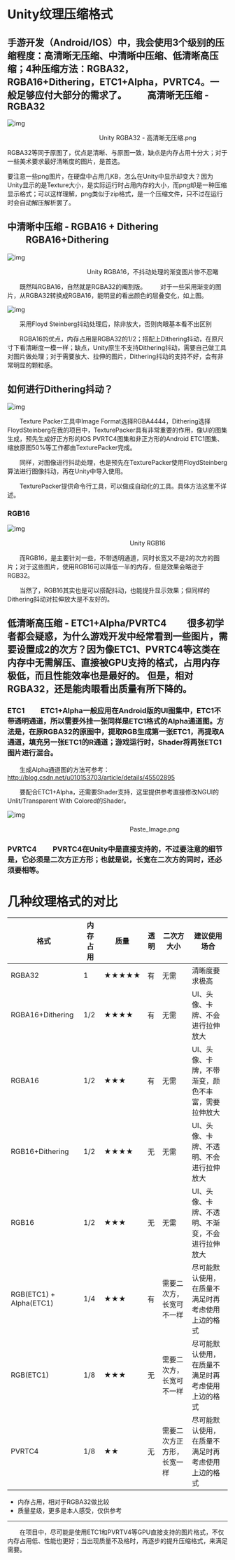  # Unity纹理压缩格式

## 手游开发（Android/IOS）中，我会使用3个级别的压缩程度：高清晰无压缩、中清晰中压缩、低清晰高压缩；4种压缩方法：RGBA32， RGBA16+Dithering，ETC1+Alpha，PVRTC4。一般足够应付大部分的需求了。 　　高清晰无压缩 - RGBA32

![img](https://upload-images.jianshu.io/upload_images/1835687-93cd7864ce9b9f2d.png?imageMogr2/auto-orient/strip%7CimageView2/2/w/1240)

　　　　　　　　　　　　　　　Unity RGBA32 - 高清晰无压缩.png

RGBA32等同于原图了，优点是清晰、与原图一致，缺点是内存占用十分大；对于一些美术要求最好清晰度的图片，是首选。

要注意一些png图片，在硬盘中占用几KB，怎么在Unity中显示却变大？因为Unity显示的是Texture大小，是实际运行时占用内存的大小，而png却是一种压缩显示格式；可以这样理解，png类似于zip格式，是一个压缩文件，只不过在运行时会自动解压解析罢了。

## 中清晰中压缩 - RGBA16 + Dithering 　　RGBA16+Dithering

![img](https://upload-images.jianshu.io/upload_images/1835687-aa2ad9c3f0e07ded.png?imageMogr2/auto-orient/strip%7CimageView2/2/w/1240)

　　　　　　　　　　　　　Unity RGBA16，不抖动处理的渐变图片惨不忍睹

　　既然叫RGBA16，自然就是RGBA32的阉割版。
　　对于一些采用渐变的图片，从RGBA32转换成RGBA16，能明显的看出颜色的层叠变化，如上图。

![img](https://upload-images.jianshu.io/upload_images/1835687-de31189408370f5e.png?imageMogr2/auto-orient/strip%7CimageView2/2/w/1240)

 

　　采用Floyd Steinberg抖动处理后，除非放大，否则肉眼基本看不出区别

　　RGBA16的优点，内存占用是RGBA32的1/2；搭配上Dithering抖动，在原尺寸下看清晰度一模一样；缺点，Unity原生不支持Dithering抖动，需要自己做工具对图片做处理；对于需要放大、拉伸的图片，Dithering抖动的支持不好，会有非常明显的颗粒感。

## 如何进行Dithering抖动？

![img](https://upload-images.jianshu.io/upload_images/1835687-81e518c83fda9b90.png?imageMogr2/auto-orient/strip%7CimageView2/2/w/1240)

 

　　Texture Packer工具中Image Format选择RGBA4444，Dithering选择FloydSteinberg在我的项目中，TexturePacker具有非常重要的作用，像UI的图集生成，预先生成好正方形的IOS PVRTC4图集和非正方形的Android ETC1图集、 缩放原图50%等工作都由TexturePacker完成。

　　同样，对图像进行抖动处理，也是预先在TexturePacker使用FloydSteinberg算法进行图像抖动，再在Unity中导入使用。

　　TexturePacker提供命令行工具，可以做成自动化的工具。具体方法这里不详述。

### RGB16

![img](https://upload-images.jianshu.io/upload_images/1835687-2aff61ed971cb8eb.png?imageMogr2/auto-orient/strip%7CimageView2/2/w/1240)

　　　　　　　　　　　　　　　　　　　　Unity RGB16

　　而RGB16，是主要针对一些，不带透明通道，同时长宽又不是2的次方的图片；对于这些图片，使用RGB16可以降低一半的内存，但是效果会略逊于RGB32。

　　当然了，RGB16其实也是可以搭配抖动，也能提升显示效果；但同样的Dithering抖动对拉伸放大是不友好的。

## 低清晰高压缩 - ETC1+Alpha/PVRTC4 　　很多初学者都会疑惑，为什么游戏开发中经常看到一些图片，需要设置成2的次方？因为像ETC1、PVRTC4等这类在内存中无需解压、直接被GPU支持的格式，占用内存极低，而且性能效率也是最好的。 但是，相对RGBA32，还是能肉眼看出质量有所下降的。

### ETC1 　　ETC1+Alpha一般应用在Android版的UI图集中，ETC1不带透明通道，所以需要外挂一张同样是ETC1格式的Alpha通道图。方法是，在原RGBA32的原图中，提取RGB生成第一张ETC1，再提取A通道，填充另一张ETC1的R通道；游戏运行时，Shader将两张ETC1图片进行混合。

　　生成Alpha通道图的方法可参考：
http://blog.csdn.net/u010153703/article/details/45502895

　　要配合ETC1+Alpha，还需要Shader支持，这里提供参考直接修改NGUI的Unlit/Transparent With Colored的Shader。

![img](https://upload-images.jianshu.io/upload_images/1835687-8185f356b0bd62ea.png?imageMogr2/auto-orient/strip%7CimageView2/2/w/1240)

　　　　　　　　　　　　　　　　　　　　Paste_Image.png

### PVRTC4 　　PVRTC4在Unity中是直接支持的，不过要注意的细节是，它必须是二次方正方形；也就是说，长宽在二次方的同时，还必须要相等。

# 几种纹理格式的对比

| 格式                    | 内存占用 | 质量  | 透明 | 二次方大小                 | 建议使用场合                                       |
| ----------------------- | -------- | ----- | ---- | -------------------------- | -------------------------------------------------- |
| RGBA32                  | 1        | ★★★★★ | 有   | 无需                       | 清晰度要求极高                                     |
| RGBA16+Dithering        | 1/2      | ★★★★  | 有   | 无需                       | UI、头像、卡牌、不会进行拉伸放大                   |
| RGBA16                  | 1/2      | ★★★   | 有   | 无需                       | UI、头像、卡牌，不带渐变，颜色不丰富，需要拉伸放大 |
| RGB16+Dithering         | 1/2      | ★★★★  | 无   | 无需                       | UI、头像、卡牌、不透明、不会进行拉伸放大           |
| RGB16                   | 1/2      | ★★★   | 无   | 无需                       | UI、头像、卡牌、不透明、不渐变，不会进行拉伸放大   |
| RGB(ETC1) + Alpha(ETC1) | 1/4      | ★★★   | 有   | 需要二次方，长宽可不一样   | 尽可能默认使用，在质量不满足时再考虑使用上边的格式 |
| RGB(ETC1)               | 1/8      | ★★★   | 无   | 需要二次方，长宽可不一样   | 尽可能默认使用，在质量不满足时再考虑使用上边的格式 |
| PVRTC4                  | 1/8      | ★★    | 无   | 需要二次方正方形，长宽一样 | 尽可能默认使用，在质量不满足时再考虑使用上边的格式 |

- 内存占用，相对于RGBA32做比较
- 质量星级，更多是本人感受，仅供参考

------

　　在项目中，尽可能是使用ETC1和PVRTV4等GPU直接支持的图片格式，不仅内存占用低、性能也更好；当出现质量不及格时，再逐步的提升压缩格式，来满足需要。